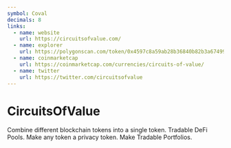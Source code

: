 ```yaml
---
symbol: Coval
decimals: 8
links:
  - name: website
    url: https://circuitsofvalue.com/
  - name: explorer
    url: https://polygonscan.com/token/0x4597c8a59ab28b36840b82b3a674994a279593d0
  - name: coinmarketcap
    url: https://coinmarketcap.com/currencies/circuits-of-value/
  - name: twitter
    url: https://twitter.com/circuitsofvalue
---
```


# CircuitsOfValue

Combine different blockchain tokens into a single token. Tradable DeFi Pools. Make any token a privacy token. Make Tradable Portfolios.
